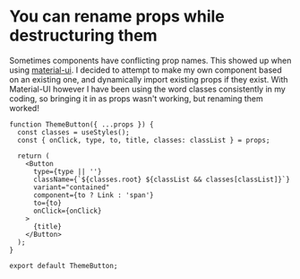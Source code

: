 # You can rename props while destructuring them

Sometimes components have conflicting prop names. This showed up when using [material-ui](https://material-ui.com/). 
I decided to attempt to make my own component based on an existing one, and dynamically import existing props if they exist.
With Material-UI however I have been using the word classes consistently in my coding, so bringing it in as props wasn't working, but renaming them worked!

```
function ThemeButton({ ...props }) {
  const classes = useStyles();
  const { onClick, type, to, title, classes: classList } = props;

  return (
    <Button
      type={type || ''}
      className={`${classes.root} ${classList && classes[classList]}`}
      variant="contained"
      component={to ? Link : 'span'}
      to={to}
      onClick={onClick}
    >
      {title}
    </Button>
  );
}

export default ThemeButton;
```